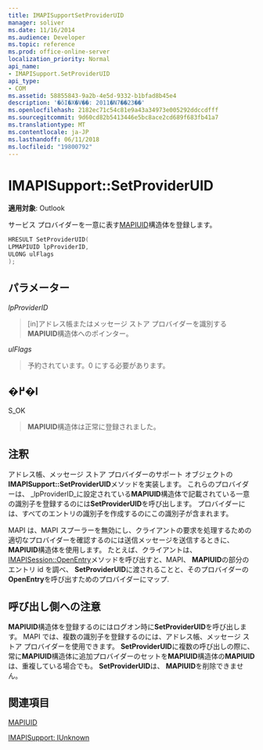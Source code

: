```yaml
---
title: IMAPISupportSetProviderUID
manager: soliver
ms.date: 11/16/2014
ms.audience: Developer
ms.topic: reference
ms.prod: office-online-server
localization_priority: Normal
api_name:
- IMAPISupport.SetProviderUID
api_type:
- COM
ms.assetid: 58855843-9a2b-4e5d-9332-b1bfad8b45e4
description: '�ŏI�X�V��: 2011�N7��23��'
ms.openlocfilehash: 2182ec71c54c81e9a43a34973e005292ddccdfff
ms.sourcegitcommit: 9d60cd82b5413446e5bc8ace2cd689f683fb41a7
ms.translationtype: MT
ms.contentlocale: ja-JP
ms.lasthandoff: 06/11/2018
ms.locfileid: "19800792"
---
```

# <a name="imapisupportsetprovideruid"></a>IMAPISupport::SetProviderUID

  
  
**適用対象**: Outlook 
  
サービス プロバイダーを一意に表す[MAPIUID](mapiuid.md)構造体を登録します。 
  
```cpp
HRESULT SetProviderUID(
LPMAPIUID lpProviderID,
ULONG ulFlags
);
```

## <a name="parameters"></a>パラメーター

 _lpProviderID_
  
> [in]アドレス帳またはメッセージ ストア プロバイダーを識別する**MAPIUID**構造体へのポインター。 
    
 _ulFlags_
  
> 予約されています。0 にする必要があります。
    
## <a name="return-value"></a>�߂�l

S_OK 
  
> **MAPIUID**構造体は正常に登録されました。 
    
## <a name="remarks"></a>注釈

アドレス帳、メッセージ ストア プロバイダーのサポート オブジェクトの**IMAPISupport::SetProviderUID**メソッドを実装します。 これらのプロバイダーは、 _lpProviderID_に設定されている**MAPIUID**構造体で記載されている一意の識別子を登録するのには**SetProviderUID**を呼び出します。 プロバイダーには、すべてのエントリの識別子を作成するのにこの識別子が含まれます。 
  
MAPI は、MAPI スプーラーを無効にし、クライアントの要求を処理するための適切なプロバイダーを確認するのには送信メッセージを送信するときに、 **MAPIUID**構造体を使用します。 たとえば、クライアントは、 [IMAPISession::OpenEntry](imapisession-openentry.md)メソッドを呼び出すと、MAPI、 **MAPIUID**の部分のエントリ id を調べ、 **SetProviderUID**に渡されることと、そのプロバイダーの**OpenEntry**を呼び出すためのプロバイダーにマップ. 
  
## <a name="notes-to-callers"></a>呼び出し側への注意

**MAPIUID**構造体を登録するのにはログオン時に**SetProviderUID**を呼び出します。 MAPI では、複数の識別子を登録するのには、アドレス帳、メッセージ ストア プロバイダーを使用できます。 **SetProviderUID**に複数の呼び出しの際に、常に**MAPIUID**構造体に追加プロバイダーのセットを**MAPIUID**構造体の**MAPIUID**は、重複している場合でも。 **SetProviderUID**は、 **MAPIUID**を削除できません。 
  
## <a name="see-also"></a>関連項目



[MAPIUID](mapiuid.md)
  
[IMAPISupport: IUnknown](imapisupportiunknown.md)

